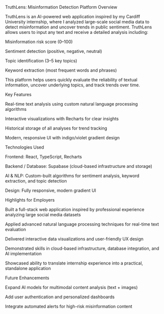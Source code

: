 TruthLens: Misinformation Detection Platform
Overview

TruthLens is an AI-powered web application inspired by my Cardiff University internship, where I analyzed large-scale social media data to detect misinformation and uncover trends in public sentiment. TruthLens allows users to input any text and receive a detailed analysis including:

Misinformation risk score (0–100)

Sentiment detection (positive, negative, neutral)

Topic identification (3–5 key topics)

Keyword extraction (most frequent words and phrases)

This platform helps users quickly evaluate the reliability of textual information, uncover underlying topics, and track trends over time.

Key Features

Real-time text analysis using custom natural language processing algorithms

Interactive visualizations with Recharts for clear insights

Historical storage of all analyses for trend tracking

Modern, responsive UI with indigo/violet gradient design

Technologies Used

Frontend: React, TypeScript, Recharts

Backend / Database: Supabase (cloud-based infrastructure and storage)

AI & NLP: Custom-built algorithms for sentiment analysis, keyword extraction, and topic detection

Design: Fully responsive, modern gradient UI

Highlights for Employers

Built a full-stack web application inspired by professional experience analyzing large social media datasets

Applied advanced natural language processing techniques for real-time text evaluation

Delivered interactive data visualizations and user-friendly UX design

Demonstrated skills in cloud-based infrastructure, database integration, and AI implementation

Showcased ability to translate internship experience into a practical, standalone application

Future Enhancements

Expand AI models for multimodal content analysis (text + images)

Add user authentication and personalized dashboards

Integrate automated alerts for high-risk misinformation content
